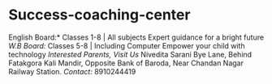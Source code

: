 # Success-coaching-center
English Board:* Classes 1-8 | All subjects Expert guidance for a bright future  *W.B Board:* Classes 5-8 | Including Computer  Empower your child with technology  *Interested Parents,*   *Visit Us* Nivedita Sarani Bye Lane, Behind Fatakgora Kali Mandir, Opposite Bank of Baroda, Near Chandan Nagar Railway Station.  *Contact:* 8910244419 
